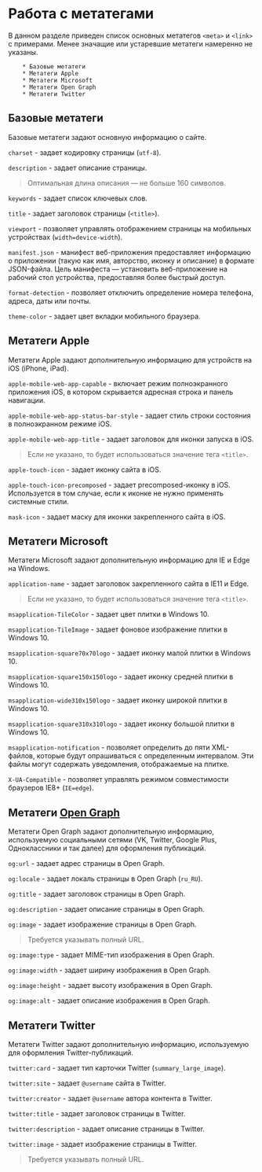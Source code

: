 # Работа с метатегами

В данном разделе приведен список основных метатегов `<meta>` и `<link>` с примерами.
Менее значащие или устаревшие метатеги намеренно не указаны.
        
        * Базовые метатеги
        * Метатеги Apple
        * Метатеги Microsoft
        * Метатеги Open Graph 
        * Метатеги Twitter

## Базовые метатеги

Базовые метатеги задают основную информацию о сайте.

`charset` - задает кодировку страницы (`utf-8`).

`description` - задает описание страницы.

> Оптимальная длина описания — не больше 160 символов.

`keywords` - задает список ключевых слов.

`title` - задает заголовок страницы (`<title>`).

`viewport` - позволяет управлять отображением страницы на мобильных устройствах (`width=device-width`).

`manifest.json` - манифест веб-приложения предоставляет информацию о приложении (такую как имя, авторство, иконку и описание) в формате JSON-файла.
Цель манифеста — установить веб-приложение на рабочий стол устройства, предоставляя более быстрый доступ.

`format-detection` - позволяет отключить определение номера телефона, адреса, даты или почты.

`theme-color` - задает цвет вкладки мобильного браузера.

## Метатеги Apple

Метатеги Apple задают дополнительную информацию для устройств на iOS (iPhone, iPad).

`apple-mobile-web-app-capable` - включает режим полноэкранного приложения iOS, в котором скрывается адресная строка и панель навигации.

`apple-mobile-web-app-status-bar-style` - задает стиль строки состояния в полноэкранном режиме iOS.

`apple-mobile-web-app-title` - задает заголовок для иконки запуска в iOS.

> Если не указано, то будет использоваться значение тега `<title>`.

`apple-touch-icon` - задает иконку сайта в iOS.

`apple-touch-icon-precomposed` - задает precomposed-иконку в iOS. Используется в том случае, если к иконке не нужно применять системные стили.

`mask-icon` - задает маску для иконки закрепленного сайта в iOS.

## Метатеги Microsoft

Метатеги Microsoft задают дополнительную информацию для IE и Edge на Windows.

`application-name` - задает заголовок закрепленного сайта в IE11 и Edge.

> Если не указано, то будет использоваться значение тега `<title>`.

`msapplication-TileColor` - задает цвет плитки в Windows 10.

`msapplication-TileImage` - задает фоновое изображение плитки в Windows 10.

`msapplication-square70x70logo` - задает иконку малой плитки в Windows 10.

`msapplication-square150x150logo` - задает иконку средней плитки в Windows 10.

`msapplication-wide310x150logo` - задает иконку широкой плитки в Windows 10.

`msapplication-square310x310logo` - задает иконку большой плитки в Windows 10.

`msapplication-notification` - позволяет определить до пяти XML-файлов, которые будут опрашиваться с определенным интервалом. Эти файлы могут содержать уведомления, отображаемые на плитке.

`X-UA-Compatible` - позволяет управлять режимом совместимости браузеров IE8+ (`IE=edge`).

## Метатеги [Open Graph](http://ogp.me/)

Метатеги Open Graph задают дополнительную информацию, используемую социальными сетями (VK, Twitter, Google Plus, Одноклассники и так далее) для оформления публикаций.

`og:url` - задает адрес страницы в Open Graph.

`og:locale` - задает локаль страницы в Open Graph (`ru_RU`).

`og:title` - задает заголовок страницы в Open Graph.

`og:description` - задает описание страницы в Open Graph.

`og:image` - задает изображение страницы в Open Graph.

> Требуется указывать полный URL.

`og:image:type` - задает MIME-тип изображения в Open Graph.

`og:image:width` - задает ширину изображения в Open Graph.

`og:image:height` - задает высоту изображения в Open Graph.

`og:image:alt` - задает описание изображения в Open Graph.

## Метатеги Twitter

Метатеги Twitter задают дополнительную информацию, используемую для оформления Twitter-публикаций.

`twitter:card` - задает тип карточки Twitter (`summary_large_image`).

`twitter:site` - задает `@username` сайта в Twitter.

`twitter:creator` - задает `@username` автора контента в Twitter.

`twitter:title` - задает заголовок страницы в Twitter.

`twitter:description` - задает описание страницы в Twitter.

`twitter:image` - задает изображение страницы в Twitter.

> Требуется указывать полный URL.

